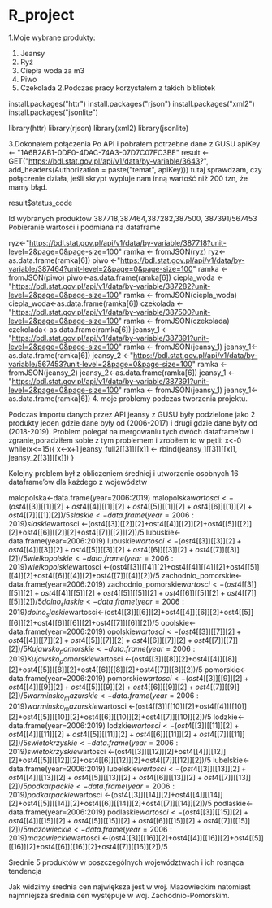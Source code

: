 # R_project

1.Moje wybrane produkty:
1)	Jeansy
2)	Ryż
3)	Ciepła woda za m3
4)	Piwo
5)	Czekolada
2.Podczas pracy korzystałem z takich bibliotek

install.packages("httr")
install.packages("rjson")
install.packages("xml2")
install.packages("jsonlite")

library(httr)
library(rjson)
library(xml2)
library(jsonlite)

3.Dokonałem połączenia Po API i pobrałem potrzebne dane z GUSU
apiKey <- "1A6B2AB1-0DF0-4DAC-74A3-07D7C07FC3BE"
result <- GET("https://bdl.stat.gov.pl/api/v1/data/by-variable/3643?",
              add_headers(Authorization = paste("temat", apiKey)))
tutaj sprawdzam, czy połączenie działa, jeśli skrypt wypluje nam inną wartość niż 200 tzn, że mamy błąd.

result$status_code

Id wybranych produktow 387718,387464,387282,387500, 387391/567453
Pobieranie wartosci i podmiana na dataframe 

ryz<-"https://bdl.stat.gov.pl/api/v1/data/by-variable/387718?unit-level=2&page=0&page-size=100"
ramka <- fromJSON(ryz)
ryz<-as.data.frame(ramka[6])
piwo <-"https://bdl.stat.gov.pl/api/v1/data/by-variable/387464?unit-level=2&page=0&page-size=100"
ramka <- fromJSON(piwo)
piwo<-as.data.frame(ramka[6])
ciepla_woda <- "https://bdl.stat.gov.pl/api/v1/data/by-variable/387282?unit-level=2&page=0&page-size=100"
ramka <- fromJSON(ciepla_woda)
ciepla_woda<-as.data.frame(ramka[6])
czekolada <- "https://bdl.stat.gov.pl/api/v1/data/by-variable/387500?unit-level=2&page=0&page-size=100"
ramka <- fromJSON(czekolada)
czekolada<-as.data.frame(ramka[6])
jeansy_1 <- "https://bdl.stat.gov.pl/api/v1/data/by-variable/387391?unit-level=2&page=0&page-size=100"
ramka <- fromJSON(jeansy_1)
jeansy_1<-as.data.frame(ramka[6])
jeansy_2 <-"https://bdl.stat.gov.pl/api/v1/data/by-variable/567453?unit-level=2&page=0&page-size=100"
ramka <- fromJSON(jeansy_2)
jeansy_2<-as.data.frame(ramka[6])
jeansy_1 <- "https://bdl.stat.gov.pl/api/v1/data/by-variable/387391?unit-level=2&page=0&page-size=100"
ramka <- fromJSON(jeansy_1)
jeansy_1<-as.data.frame(ramka[6])
4. moje problemy podczas tworzenia projektu. 


Podczas importu danych przez API jeansy z GUSU były podzielone jako 2 produkty jeden gdzie dane były od (2006-2017) i drugi gdzie dane były od (2018-2019). Problem polegał na mergowaniu tych dwóch dataframe’ow i zgranie,poradziłem sobie z tym problemem i zrobiłem to w pętli:
x<-0
while(x<=15){
x<-x+1
jeansy_full2[[3]][[x]] <- rbind(jeansy_1[[3]][[x]], jeansy_2[[3]][[x]])
}


Kolejny problem był z obliczeniem średniej i utworzenie osobnych 16 dataframe’ow dla każdego z województw


malopolska<-data.frame(year=2006:2019)
malopolska$wartosci<-(ost4[[3]][[1]][2]+ost4[[4]][[1]][2]+ost4[[5]][[1]][2]+ost4[[6]][[1]][2]+ost4[[7]][[1]][2])/5
slaskie<-data.frame(year=2006:2019)
slaskie$wartosci <-(ost4[[3]][[2]][2]+ost4[[4]][[2]][2]+ost4[[5]][[2]][2]+ost4[[6]][[2]][2]+ost4[[7]][[2]][2])/5
lubuskie<-data.frame(year=2006:2019)
lubuskie$wartosci <-(ost4[[3]][[3]][2]+ost4[[4]][[3]][2]+ost4[[5]][[3]][2]+ost4[[6]][[3]][2]+ost4[[7]][[3]][2])/5
wielkopolskie<-data.frame(year=2006:2019)
wielkopolskie$wartosci <-(ost4[[3]][[4]][2]+ost4[[4]][[4]][2]+ost4[[5]][[4]][2]+ost4[[6]][[4]][2]+ost4[[7]][[4]][2])/5
zachodnio_pomorskie<-data.frame(year=2006:2019)
zachodnio_pomorskie$wartosci <-(ost4[[3]][[5]][2]+ost4[[4]][[5]][2]+ost4[[5]][[5]][2]+ost4[[6]][[5]][2]+ost4[[7]][[5]][2])/5
dolno_slaskie<-data.frame(year=2006:2019)
dolno_slaskie$wartosci<-(ost4[[3]][[6]][2]+ost4[[4]][[6]][2]+ost4[[5]][[6]][2]+ost4[[6]][[6]][2]+ost4[[7]][[6]][2])/5
opolskie<-data.frame(year=2006:2019)
opolskie$wartosci <-(ost4[[3]][[7]][2]+ost4[[4]][[7]][2]+ost4[[5]][[7]][2]+ost4[[6]][[7]][2]+ost4[[7]][[7]][2])/5
Kujawsko_pomorskie<-data.frame(year=2006:2019)
Kujawsko_pomorskie$wartosci <-(ost4[[3]][[8]][2]+ost4[[4]][[8]][2]+ost4[[5]][[8]][2]+ost4[[6]][[8]][2]+ost4[[7]][[8]][2])/5
pomorskie<-data.frame(year=2006:2019)
pomorskie$wartosci <-(ost4[[3]][[9]][2]+ost4[[4]][[9]][2]+ost4[[5]][[9]][2]+ost4[[6]][[9]][2]+ost4[[7]][[9]][2])/5
warminsko_mazurskie<-data.frame(year=2006:2019)
warminsko_mazurskie$wartosci <-(ost4[[3]][[10]][2]+ost4[[4]][[10]][2]+ost4[[5]][[10]][2]+ost4[[6]][[10]][2]+ost4[[7]][[10]][2])/5
lodzkie<-data.frame(year=2006:2019)
lodzkie$wartosci <-(ost4[[3]][[11]][2]+ost4[[4]][[11]][2]+ost4[[5]][[11]][2]+ost4[[6]][[11]][2]+ost4[[7]][[11]][2])/5
swietokrzyskie<-data.frame(year=2006:2019)
swietokrzyskie$wartosci <-(ost4[[3]][[12]][2]+ost4[[4]][[12]][2]+ost4[[5]][[12]][2]+ost4[[6]][[12]][2]+ost4[[7]][[12]][2])/5
lubelskie<-data.frame(year=2006:2019)
lubelskie$wartosci <-(ost4[[3]][[13]][2]+ost4[[4]][[13]][2]+ost4[[5]][[13]][2]+ost4[[6]][[13]][2]+ost4[[7]][[13]][2])/5
podkarpackie<-data.frame(year=2006:2019)
podkarpackie$wartosci <-(ost4[[3]][[14]][2]+ost4[[4]][[14]][2]+ost4[[5]][[14]][2]+ost4[[6]][[14]][2]+ost4[[7]][[14]][2])/5
podlaskie<-data.frame(year=2006:2019)
podlaskie$wartosci <-(ost4[[3]][[15]][2]+ost4[[4]][[15]][2]+ost4[[5]][[15]][2]+ost4[[6]][[15]][2]+ost4[[7]][[15]][2])/5
mazowieckie<-data.frame(year=2006:2019)
mazowieckie$wartosci <-(ost4[[3]][[16]][2]+ost4[[4]][[16]][2]+ost4[[5]][[16]][2]+ost4[[6]][[16]][2]+ost4[[7]][[16]][2])/5


Średnie 5 produktów w poszczególnych województwach i ich rosnąca tendencja
 








Jak widzimy średnia cen największa jest w woj. Mazowieckim natomiast najmniejsza średnia cen występuje w woj. Zachodnio-Pomorskim.
 
